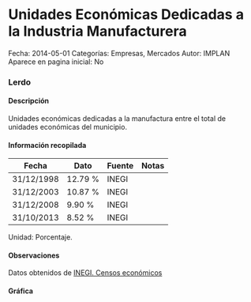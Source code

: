 Unidades Económicas Dedicadas a la Industria Manufacturera
=====

Fecha: 2014-05-01
Categorías: Empresas, Mercados
Autor: IMPLAN
Aparece en pagina inicial: No

### Lerdo

#### Descripción

Unidades económicas dedicadas a la manufactura entre el total de unidades económicas del municipio.

<!-- break -->

#### Información recopilada

<table class="table table-hover table-bordered matriz">
  <thead>
    <tr><th>Fecha</th><th>Dato</th><th>Fuente</th><th>Notas</th></tr>
  </thead>
  <tbody>
    <tr><td class="centrado">31/12/1998</td><td class="derecha">12.79 %</td><td>INEGI</td><td></td></tr>
    <tr><td class="centrado">31/12/2003</td><td class="derecha">10.87 %</td><td>INEGI</td><td></td></tr>
    <tr><td class="centrado">31/12/2008</td><td class="derecha">9.90 %</td><td>INEGI</td><td></td></tr>
    <tr><td class="centrado">31/10/2013</td><td class="derecha">8.52 %</td><td>INEGI</td><td></td></tr>
  </tbody>
</table>

Unidad: Porcentaje.

#### Observaciones

Datos obtenidos de [INEGI. Censos económicos](http://www3.inegi.org.mx/sistemas/saic/)

#### Gráfica

<div id="Morrisbbtgqkhp" class="grafica"></div>
<script>
new Morris.Line({
element: 'Morrisbbtgqkhp',
data: [{ fecha: '1998-12-31', dato: 12.7900 },{ fecha: '2003-12-31', dato: 10.8700 },{ fecha: '2008-12-31', dato: 9.9000 },{ fecha: '2013-10-31', dato: 8.5200 }],
xkey: 'fecha',
ykeys: ['dato'],
labels: ['Dato'],
lineColors: ['#FF5B02'],
xLabelFormat: function(d) { return d.getDate()+'/'+(d.getMonth()+1)+'/'+d.getFullYear(); },
dateFormat: function(ts) { var d = new Date(ts); return d.getDate() + '/' + (d.getMonth() + 1) + '/' + d.getFullYear(); }
});
</script>
